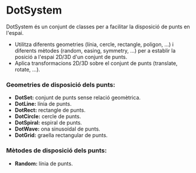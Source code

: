 # DotSystem
<p>DotSystem és un conjunt de classes per a facilitar la disposició de punts en l'espai.</p>
<ul>
	<li>Utilitza diferents geometries (línia, cercle, rectangle, poligon, ...) i diferents mètodes (random, easing, symmetry, ...) per a establir la posició a l'espai 2D/3D d'un conjunt de punts.</li>
	<li>Aplica transformacions 2D/3D sobre el conjunt de punts (translate, rotate, ...).</li>
</ul>

<h3> Geometries de disposició dels punts: </h3>
<ul>
  <li> <b>DotSet:</b> conjunt de punts sense relació geomètrica. </li>
  <li> <b>DotLine:</b> línia de punts. </li>
  <li> <b>DotRect:</b> rectangle de punts. </li>
  <li> <b>DotCircle:</b> cercle de punts.</li>
  <li> <b>DotSpiral:</b> espiral de punts.</li>
  <li> <b>DotWave:</b> ona sinusoidal de punts.</li>
  <li> <b>DotGrid:</b> graella rectangular de punts.</li>
</ul>

<h3> Mètodes de disposició dels punts: </h3>
<ul>
  <li> <b>Random:</b> línia de punts. </li>
</ul>
